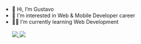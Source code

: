 <ul>
  <li>👋 Hi, I’m Gustavo</li>
  <li>👀 I'm interested in Web & Mobile Developer career</li>
  <li>👨‍💻 I’m currently learning Web Development</li>
  <br>

<a href="https://www.linkedin.com/in/gustavorochac" alt="linkedin" target="_blank">
<img src="https://img.shields.io/badge/LinkedIn-%230077B5.svg?&style=flat-square&logo=linkedin&logoColor=white">
</a> 

<a href="mailto:gustavohe.rocha@gmail.com" alt="gmail" target="_blank">
<img src="https://img.shields.io/badge/-Gmail-FF0000?style=flat-square&labelColor=FF0000&logo=gmail&logoColor=white&link=mailto:<SEUEMAIL>" />
</a>

</ul>






<!---
Gu-Rocha/Gu-Rocha is a ✨ special ✨ repository because its `README.md` (this file) appears on your GitHub profile.
You can click the Preview link to take a look at your changes.
--->


